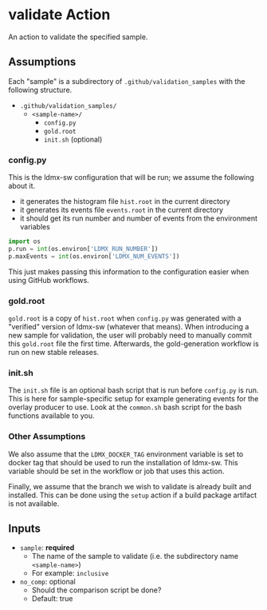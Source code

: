 # validate Action

An action to validate the specified sample.

## Assumptions

Each "sample" is a subdirectory of `.github/validation_samples` with the following structure.

- `.github/validation_samples/`
  - `<sample-name>/`
    - `config.py`
    - `gold.root`
    - `init.sh` (optional)

### config.py

This is the ldmx-sw configuration that will be run;
we assume the following about it.

- it generates the histogram file `hist.root` in the current directory
- it generates its events file `events.root` in the current directory
- it should get its run number and number of events from the environment variables
```python
import os
p.run = int(os.environ['LDMX_RUN_NUMBER'])
p.maxEvents = int(os.environ['LDMX_NUM_EVENTS'])
```
This just makes passing this information to the configuration easier when using GitHub workflows.

### gold.root
`gold.root` is a copy of `hist.root` when `config.py`
was generated with a "verified" version of ldmx-sw (whatever that means).
When introducing a new sample for validation, the user will probably need to manually commit
this `gold.root` file the first time.
Afterwards, the gold-generation workflow is run on new stable releases.

### init.sh
The `init.sh` file is an optional bash script that is run before `config.py` is run. 
This is here for sample-specific setup for example generating events for the overlay producer to use. 
Look at the `common.sh` bash script for the bash functions available to you.

### Other Assumptions

We also assume that the `LDMX_DOCKER_TAG` environment variable is set to docker tag
that should be used to run the installation of ldmx-sw. This variable should be set
in the workflow or job that uses this action.

Finally, we assume that the branch we wish to validate is already built and installed.
This can be done using the `setup` action if a build package artifact is not available.

## Inputs

- `sample`: **required** 
  - The name of the sample to validate (i.e. the subdirectory name `<sample-name>`)
  - For example: `inclusive`
- `no_comp`: optional
  - Should the comparison script be done?
  - Default: true
